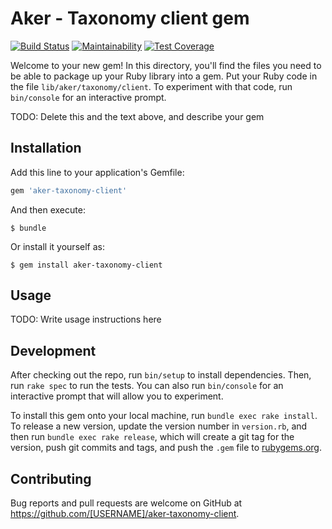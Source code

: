 # Aker - Taxonomy client gem

[![Build Status](https://travis-ci.org/sanger/aker-taxonomy-client-gem.svg?branch=master)](https://travis-ci.org/sanger/aker-taxonomy-client-gem)
[![Maintainability](https://api.codeclimate.com/v1/badges/c6320c233ae926595cd4/maintainability)](https://codeclimate.com/github/sanger/aker-taxonomy-client-gem/maintainability)
[![Test Coverage](https://api.codeclimate.com/v1/badges/c6320c233ae926595cd4/test_coverage)](https://codeclimate.com/github/sanger/aker-taxonomy-client-gem/test_coverage)

Welcome to your new gem! In this directory, you'll find the files you need to be able to package up your Ruby library into a gem. Put your Ruby code in the file `lib/aker/taxonomy/client`. To experiment with that code, run `bin/console` for an interactive prompt.

TODO: Delete this and the text above, and describe your gem

## Installation

Add this line to your application's Gemfile:

```ruby
gem 'aker-taxonomy-client'
```

And then execute:

    $ bundle

Or install it yourself as:

    $ gem install aker-taxonomy-client

## Usage

TODO: Write usage instructions here

## Development

After checking out the repo, run `bin/setup` to install dependencies. Then, run `rake spec` to run the tests. You can also run `bin/console` for an interactive prompt that will allow you to experiment.

To install this gem onto your local machine, run `bundle exec rake install`. To release a new version, update the version number in `version.rb`, and then run `bundle exec rake release`, which will create a git tag for the version, push git commits and tags, and push the `.gem` file to [rubygems.org](https://rubygems.org).

## Contributing

Bug reports and pull requests are welcome on GitHub at https://github.com/[USERNAME]/aker-taxonomy-client.
